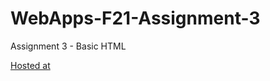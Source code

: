 # WebApps-F21-Assignment-3
Assignment 3 - Basic HTML

[Hosted at](https://44-563-webapps-f21.github.io/webapps-f21-assignment-3-ReshwanthGundeti/)